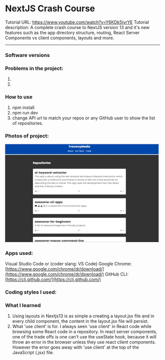 # NextJS Crash Course
Tutorial URL: https://www.youtube.com/watch?v=Y6KDk5iyrYE
Tutorial description: A complete crash course to NextJS version 13 and it's new features such as the app directory structure, routing, React Server Components vs client components, layouts and more. 

___________

### Software versions

### Problems in the project:
1.
2.

### How to use
1. npm install
2. npm run dev
3. change API url to match your repos or any GitHub user to show the list of repositories.
### Photos of project:
![](/public/nextjs-13-cc.gif)

### Apps used:
Visual Studio Code or (coder slang: VS Code)	[](https://code.visualstudio.com/)
Google Chrome: [https://www.google.com/chrome/dr/download/](https://www.google.com/chrome/dr/download/)
GitHub CLI: [https://cli.github.com/](https://cli.github.com/) 

### Coding styles I used:

### What I learned
1. Using layouts in Nextjs13 is as simple a creating a layout.jsx file and in every child component, the content in the layout.jsx file will persist.
2. What 'use client' is for. I always seen 'use client' in React code while browsing some React code in a repository. In react server components, one of the trade offs is one can't use the useState hook, because it will throw an error in the browser unless they use react client components. However the error goes away with 'use client' at the top of the JavaScript (.jsx) file.
